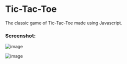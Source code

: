 # Tic-Tac-Toe

The classic game of Tic-Tac-Toe made using Javascript.

### Screenshot:
![image](https://user-images.githubusercontent.com/90963726/194716176-715c9a12-46fd-4c11-98c0-4dad48a7b51f.png)

![image](https://user-images.githubusercontent.com/90963726/194716198-657324bf-f11b-4763-b677-03e7e38ddca1.png)
